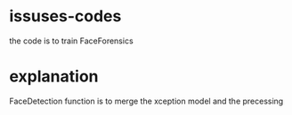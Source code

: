 # issuses-codes
the code is to train FaceForensics

# explanation
FaceDetection function is to merge the xception model and the precessing
